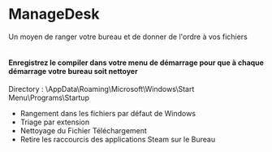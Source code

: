 # ManageDesk
Un moyen de ranger votre bureau et de donner de l'ordre à vos fichiers

<img src="https://www.lifewire.com/thmb/_YHCq6DehX0cuoJjbatR8jwMiJg=/1920x1080/smart/filters:no_upscale()/009-how-to-create-a-desktop-shortcut-on-windows-bf4f5510ddab4da297d068e1b04fcfde.jpg" alt="" style="max-width:100%;">

<h4 align="left">Enregistrez le compiler dans votre menu de démarrage pour que à chaque démarrage votre bureau soit nettoyer</h4>
<p>Directory : \AppData\Roaming\Microsoft\Windows\Start Menu\Programs\Startup</p>


<ul>
  <li>Rangement dans les fichiers par défaut de Windows</li>
  <li>Triage par extension</li>
  <li>Nettoyage du Fichier Téléchargement</li>
  <li>Retire les raccourcis des applications Steam sur le Bureau</li>
</ul>
